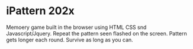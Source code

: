 # iPattern 202x


Memoery game built in the browser using HTML CSS snd Javascript/Jquery. Repeat the pattern seen flashed on the screen. Pattern gets longer each round. Survive as long as you can.
